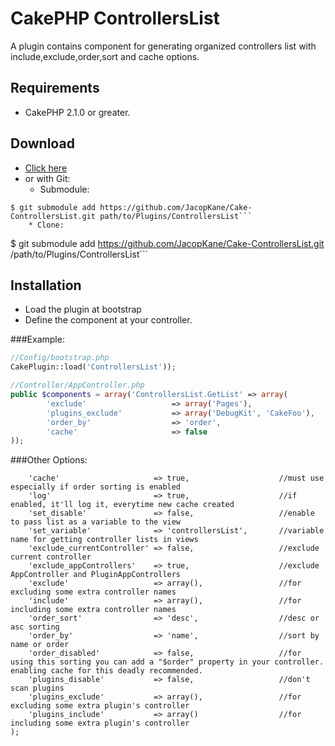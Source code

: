 # CakePHP ControllersList

A plugin contains component for generating organized controllers list with include,exclude,order,sort and cache options.

## Requirements
* CakePHP 2.1.0 or greater.

## Download
* [Click here](https://github.com/JacopKane/Cake-ControllersList/zipball/master)
* or with Git:
	* Submodule:
```
$ git submodule add https://github.com/JacopKane/Cake-ControllersList.git path/to/Plugins/ControllersList```
	* Clone:
```
$ git submodule add https://github.com/JacopKane/Cake-ControllersList.git /path/to/Plugins/ControllersList```

## Installation
* Load the plugin at bootstrap
* Define the component at your controller.

###Example:
```PHP
//Config/bootstrap.php
CakePlugin::load('ControllersList'));

//Controller/AppController.php
public $components = array('ControllersList.GetList' => array(
		'exclude'					=> array('Pages'),
		'plugins_exclude'			=> array('DebugKit', 'CakeFoo'),
		'order_by'					=> 'order',
		'cache'						=> false
));
```

###Other Options:
```array(
	'cache'						=> true,					//must use especially if order sorting is enabled
	'log'						=> true,					//if enabled, it'll log it, everytime new cache created
	'set_disable'				=> false,					//enable to pass list as a variable to the view
	'set_variable' 				=> 'controllersList',		//variable name for getting controller lists in views
	'exclude_currentController'	=> false,					//exclude current controller
	'exclude_appControllers'	=> true,					//exclude AppController and PluginAppControllers
    'exclude'					=> array(),					//for excluding some extra controller names
    'include'					=> array(),					//for including some extra controller names
	'order_sort'				=> 'desc',					//desc or asc sorting
	'order_by'					=> 'name',					//sort by name or order
	'order_disabled'			=> false,					//for using this sorting you can add a "$order" property in your controller. enabling cache for this deadly recommended.
	'plugins_disable'			=> false,					//don't scan plugins
	'plugins_exclude'			=> array(),					//for excluding some extra plugin's controller
    'plugins_include'			=> array()					//for including some extra plugin's controller
);
```
